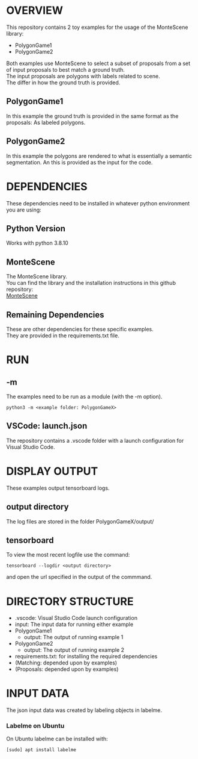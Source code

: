 # OVERVIEW
This repository contains 2 toy examples for the usage of the MonteScene library:  
- PolygonGame1  
- PolygonGame2  
  
Both examples use MonteScene to select a subset of proposals from a set of input proposals to best match a ground truth.  
The input proposals are polygons with labels related to scene.  
The differ in how the ground truth is provided.

## PolygonGame1
In this example the ground truth is provided in the same format as the proposals: As labeled polygons.
## PolygonGame2
In this example the polygons are rendered to what is essentially a semantic segmentation. An this is provided as the input for the code.


# DEPENDENCIES
These dependencies need to be installed in whatever python environment you are using:  
## Python Version
Works with python 3.8.10
## MonteScene
The MonteScene library.  
You can find the library and the installation instructions in this github repository:  
[MonteScene](https://github.com/vevenom/MonteScene)
## Remaining Dependencies
These are other dependencies for these specific examples.  
They are provided in the requirements.txt file.  


# RUN
## -m
The examples need to be run as a module (with the -m option).  
```console
python3 -m <example folder: PolygonGameX>
```
## VSCode: launch.json
The repository contains a .vscode folder with a launch configuration for Visual Studio Code.  


# DISPLAY OUTPUT
These examples output tensorboard logs.  
## output directory
The log files are stored in the folder PolygonGameX/output/  
## tensorboard
To view the most recent logfile use the command:  
```console
tensorboard --logdir <output directory>
```
and open the url specified in the output of the commmand.  


# DIRECTORY STRUCTURE
- .vscode: Visual Studio Code launch configuration
- input: The input data for running either example
- PolygonGame1
	- output: The output of running example 1
- PolygonGame2
	- output: The output of running example 2
- requirements.txt: for installing the required dependencies
- (Matching: depended upon by examples)
- (Proposals: depended upon by examples)


# INPUT DATA
The json input data was created by labeling objects in labelme.
### Labelme on Ubuntu
On Ubuntu labelme can be installed with:
```console
[sudo] apt install labelme
```